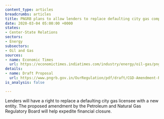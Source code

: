 ```yaml
---
content_type: articles
breadcrumbs: articles
title: PNGRB plans to allow lenders to replace defaulting city gas companies
date: 2020-03-04 05:00:00 +0000
states:
- Center-State Relations
sectors:
- Energy
subsectors:
- Oil and Gas
sources:
- name: Economic Times
  url: https://economictimes.indiatimes.com/industry/energy/oil-gas/pngrb-plans-to-allow-lenders-to-replace-defaulting-city-gas-companies/articleshow/74362927.cms
details:
- name: Draft Proposal
  url: https://www.pngrb.gov.in/OurRegulation/pdf/draft/CGD-Amendment-Regulations-26.02.2020.pdf
is_analysis: false

---
```

Lenders will have a right to replace a defaulting city gas licensee with a new entity. The proposed amendment by the Petroleum and Natural Gas Regulatory Board will help expedite financial closure.